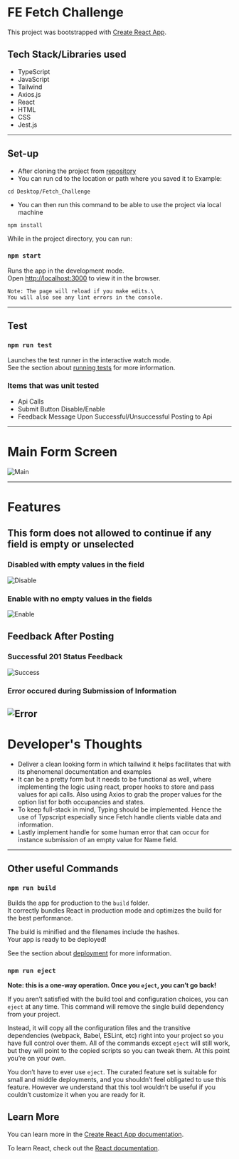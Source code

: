 # FE Fetch Challenge

This project was bootstrapped with [Create React App](https://github.com/facebook/create-react-app).

## Tech Stack/Libraries used

- TypeScript
- JavaScript
- Tailwind
- Axios.js
- React
- HTML
- CSS
- Jest.js

---

## Set-up

- After cloning the project from [repository](https://github.com/tristan-88/Fetch_Challenge/)
- You can run cd to the location or path where you saved it to
Example:
```
cd Desktop/Fetch_Challenge
```
- You can then run this command to be able to use the project via local machine
```
npm install
```

While in the project directory, you can run:

### `npm start`

Runs the app in the development mode.\
Open [http://localhost:3000](http://localhost:3000) to view it in the browser.

```
Note: The page will reload if you make edits.\
You will also see any lint errors in the console.
```
---

## Test

### `npm run test`

Launches the test runner in the interactive watch mode.\
See the section about [running tests](https://facebook.github.io/create-react-app/docs/running-tests) for more information.

### Items that was unit tested
- Api Calls
- Submit Button Disable/Enable
- Feedback Message Upon Successful/Unsuccessful Posting to Api

---

# Main Form Screen

![Main](https://github.com/tristan-88/Fetch_Challenge/blob/main/src/images/main_form.png)

---

# Features

## This form does not allowed to continue if any field is empty or unselected

### Disabled with empty values in the field
![Disable](https://github.com/tristan-88/Fetch_Challenge/blob/main/src/images/initial%20form.png)

### Enable with no empty values in the fields
![Enable](https://github.com/tristan-88/Fetch_Challenge/blob/main/src/images/enables%20submit%20button.png)


## Feedback After Posting

### Successful 201 Status Feedback
![Success](https://github.com/tristan-88/Fetch_Challenge/blob/main/src/images/201%20status%20feedback.png)

### Error occured during Submission of Information
![Error](https://github.com/tristan-88/Fetch_Challenge/blob/main/src/images/error-feedback.png)
---

# Developer's Thoughts
- Deliver a clean looking form in which tailwind it helps facilitates that with its phenomenal documentation and examples
- It can be a pretty form but It needs to be functional as well, where implementing the logic using react, proper hooks to store and pass values for api calls. Also using Axios to grab the proper values for the option list for both occupancies and states.
- To keep full-stack in mind, Typing should be implemented. Hence the use of Typscript especially since Fetch handle clients viable data and information.
- Lastly implement handle for some human error that can occur for instance submission of an empty value for Name field.

---

## Other useful Commands

### `npm run build`

Builds the app for production to the `build` folder.\
It correctly bundles React in production mode and optimizes the build for the best performance.

The build is minified and the filenames include the hashes.\
Your app is ready to be deployed!

See the section about [deployment](https://facebook.github.io/create-react-app/docs/deployment) for more information.

### `npm run eject`

**Note: this is a one-way operation. Once you `eject`, you can’t go back!**

If you aren’t satisfied with the build tool and configuration choices, you can `eject` at any time. This command will remove the single build dependency from your project.

Instead, it will copy all the configuration files and the transitive dependencies (webpack, Babel, ESLint, etc) right into your project so you have full control over them. All of the commands except `eject` will still work, but they will point to the copied scripts so you can tweak them. At this point you’re on your own.

You don’t have to ever use `eject`. The curated feature set is suitable for small and middle deployments, and you shouldn’t feel obligated to use this feature. However we understand that this tool wouldn’t be useful if you couldn’t customize it when you are ready for it.


## Learn More

You can learn more in the [Create React App documentation](https://facebook.github.io/create-react-app/docs/getting-started).

To learn React, check out the [React documentation](https://reactjs.org/).
